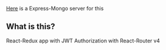 [Here](https://github.com/aishwaryr/express-passport-server-starter) is a Express-Mongo server for this

## What is this?

React-Redux app with JWT Authorization with React-Router v4
